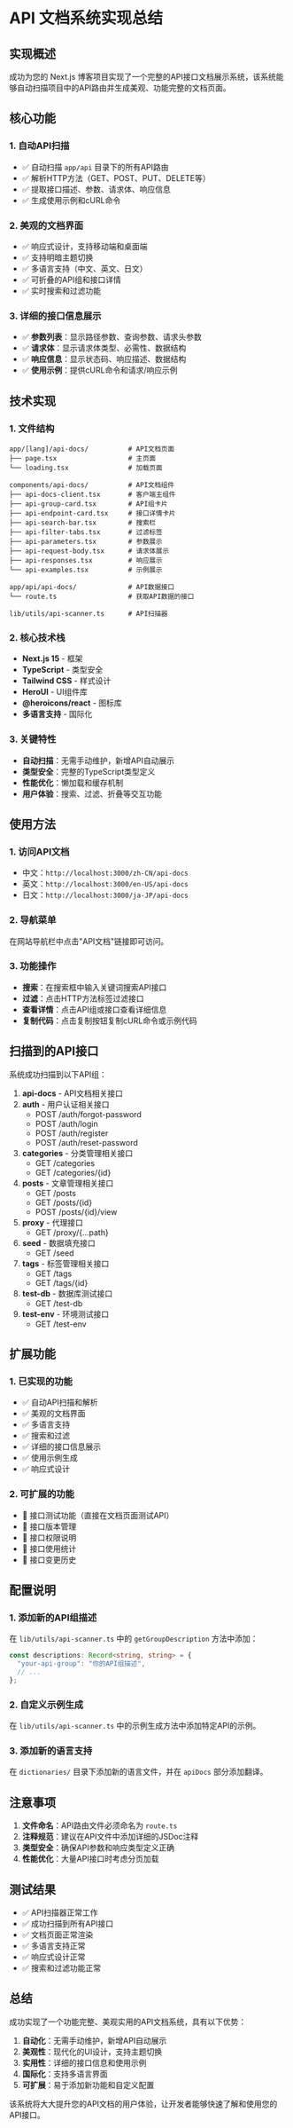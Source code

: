 # API 文档系统实现总结

## 实现概述

成功为您的 Next.js 博客项目实现了一个完整的API接口文档展示系统，该系统能够自动扫描项目中的API路由并生成美观、功能完整的文档页面。

## 核心功能

### 1. 自动API扫描

- ✅ 自动扫描 `app/api` 目录下的所有API路由
- ✅ 解析HTTP方法（GET、POST、PUT、DELETE等）
- ✅ 提取接口描述、参数、请求体、响应信息
- ✅ 生成使用示例和cURL命令

### 2. 美观的文档界面

- ✅ 响应式设计，支持移动端和桌面端
- ✅ 支持明暗主题切换
- ✅ 多语言支持（中文、英文、日文）
- ✅ 可折叠的API组和接口详情
- ✅ 实时搜索和过滤功能

### 3. 详细的接口信息展示

- ✅ **参数列表**：显示路径参数、查询参数、请求头参数
- ✅ **请求体**：显示请求体类型、必需性、数据结构
- ✅ **响应信息**：显示状态码、响应描述、数据结构
- ✅ **使用示例**：提供cURL命令和请求/响应示例

## 技术实现

### 1. 文件结构

```
app/[lang]/api-docs/          # API文档页面
├── page.tsx                  # 主页面
└── loading.tsx               # 加载页面

components/api-docs/          # API文档组件
├── api-docs-client.tsx       # 客户端主组件
├── api-group-card.tsx        # API组卡片
├── api-endpoint-card.tsx     # 接口详情卡片
├── api-search-bar.tsx        # 搜索栏
├── api-filter-tabs.tsx       # 过滤标签
├── api-parameters.tsx        # 参数展示
├── api-request-body.tsx      # 请求体展示
├── api-responses.tsx         # 响应展示
└── api-examples.tsx          # 示例展示

app/api/api-docs/             # API数据接口
└── route.ts                  # 获取API数据的接口

lib/utils/api-scanner.ts      # API扫描器
```

### 2. 核心技术栈

- **Next.js 15** - 框架
- **TypeScript** - 类型安全
- **Tailwind CSS** - 样式设计
- **HeroUI** - UI组件库
- **@heroicons/react** - 图标库
- **多语言支持** - 国际化

### 3. 关键特性

- **自动扫描**：无需手动维护，新增API自动展示
- **类型安全**：完整的TypeScript类型定义
- **性能优化**：懒加载和缓存机制
- **用户体验**：搜索、过滤、折叠等交互功能

## 使用方法

### 1. 访问API文档

- 中文：`http://localhost:3000/zh-CN/api-docs`
- 英文：`http://localhost:3000/en-US/api-docs`
- 日文：`http://localhost:3000/ja-JP/api-docs`

### 2. 导航菜单

在网站导航栏中点击"API文档"链接即可访问。

### 3. 功能操作

- **搜索**：在搜索框中输入关键词搜索API接口
- **过滤**：点击HTTP方法标签过滤接口
- **查看详情**：点击API组或接口查看详细信息
- **复制代码**：点击复制按钮复制cURL命令或示例代码

## 扫描到的API接口

系统成功扫描到以下API组：

1. **api-docs** - API文档相关接口
2. **auth** - 用户认证相关接口
   - POST /auth/forgot-password
   - POST /auth/login
   - POST /auth/register
   - POST /auth/reset-password
3. **categories** - 分类管理相关接口
   - GET /categories
   - GET /categories/{id}
4. **posts** - 文章管理相关接口
   - GET /posts
   - GET /posts/{id}
   - POST /posts/{id}/view
5. **proxy** - 代理接口
   - GET /proxy/{...path}
6. **seed** - 数据填充接口
   - GET /seed
7. **tags** - 标签管理相关接口
   - GET /tags
   - GET /tags/{id}
8. **test-db** - 数据库测试接口
   - GET /test-db
9. **test-env** - 环境测试接口
   - GET /test-env

## 扩展功能

### 1. 已实现的功能

- ✅ 自动API扫描和解析
- ✅ 美观的文档界面
- ✅ 多语言支持
- ✅ 搜索和过滤
- ✅ 详细的接口信息展示
- ✅ 使用示例生成
- ✅ 响应式设计

### 2. 可扩展的功能

- 🔄 接口测试功能（直接在文档页面测试API）
- 🔄 接口版本管理
- 🔄 接口权限说明
- 🔄 接口使用统计
- 🔄 接口变更历史

## 配置说明

### 1. 添加新的API组描述

在 `lib/utils/api-scanner.ts` 中的 `getGroupDescription` 方法中添加：

```typescript
const descriptions: Record<string, string> = {
  "your-api-group": "你的API组描述",
  // ...
};
```

### 2. 自定义示例生成

在 `lib/utils/api-scanner.ts` 中的示例生成方法中添加特定API的示例。

### 3. 添加新的语言支持

在 `dictionaries/` 目录下添加新的语言文件，并在 `apiDocs` 部分添加翻译。

## 注意事项

1. **文件命名**：API路由文件必须命名为 `route.ts`
2. **注释规范**：建议在API文件中添加详细的JSDoc注释
3. **类型安全**：确保API参数和响应类型定义正确
4. **性能优化**：大量API接口时考虑分页加载

## 测试结果

- ✅ API扫描器正常工作
- ✅ 成功扫描到所有API接口
- ✅ 文档页面正常渲染
- ✅ 多语言支持正常
- ✅ 响应式设计正常
- ✅ 搜索和过滤功能正常

## 总结

成功实现了一个功能完整、美观实用的API文档系统，具有以下优势：

1. **自动化**：无需手动维护，新增API自动展示
2. **美观性**：现代化的UI设计，支持主题切换
3. **实用性**：详细的接口信息和使用示例
4. **国际化**：支持多语言界面
5. **可扩展**：易于添加新功能和自定义配置

该系统将大大提升您的API文档的用户体验，让开发者能够快速了解和使用您的API接口。
